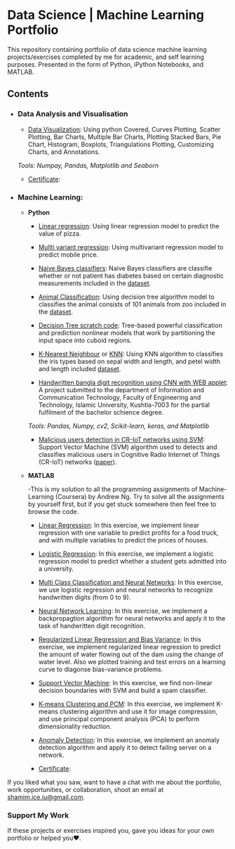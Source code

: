 # Data Science | Machine Learning Portfolio
This repository containing portfolio of data science machine learning projects/exercises completed by me for academic, and self learning purposes. Presented in the form of Python, iPython Notebooks, and MATLAB.


## Contents


- ### Data Analysis and Visualisation

	- [Data Visualization](https://www.udemy.com/share/10236w3@mIewIF1baN2aIwVuFafNBFat18VtFsB2m7C3DoonC8n1caP8mwem-Gfuio3jagAD5g==/): Using python  Covered, Curves Plotting, Scatter Plotting, Bar Charts, Multiple Bar Charts, Plotting Stacked Bars, Pie Chart, Histogram, Boxplots, Triangulations Plotting, Customizing Charts, and Annotations.
	
	_Tools: Numpay, Pandas, Matplotlib and Seaborn_
	- [Certificate](https://github.com/shamim-ice/shamim_Portfolio/blob/main/udemy_Data_visualization.pdf):
			

- ### Machine Learning: 

	- __Python__
		
		- [Linear regression](https://github.com/shamim-ice/shamim_Portfolio/blob/main/LinearRegression.py): Using linear regression model to predict the value of pizza.
		- [Mullti variant regression](https://github.com/shamim-ice/shamim_Portfolio/blob/main/multivariantregression.py): Using multivariant regression model to predict mobile price.
		- [Naive Bayes classifiers](https://github.com/shamim-ice/shamim_Portfolio/blob/main/NaiveBC.py): Naive Bayes classifiers are classifie whether or not patient has diabetes based on certain diagnostic measurements included in the [dataset](https://www.kaggle.com/uciml/pima-indians-diabetes-database).
		- [Animal Classification](https://github.com/shamim-ice/shamim_Portfolio/blob/main/AnimalClassifications.py): Using decision tree algorithm model to classifies the animal consists of 101 animals from zoo included in the [dataset](https://www.kaggle.com/uciml/zoo-animal-classification).
		- [Decision Tree scratch code](https://github.com/shamim-ice/shamim_Portfolio/blob/main/DecisionTREE.py): Tree-based powerful classification and prediction nonlinear models that work by partitioning the input space into cuboid regions.
		- [K-Nearest Neighbour](https://github.com/shamim-ice/shamim_Portfolio/blob/main/IRIS_knn.ipynb) or [KNN](https://github.com/shamim-ice/shamim_Portfolio/blob/main/KNN.py): Using KNN algorithm to classifies the iris types based on sepal width and length, and petel width and length included [dataset](https://github.com/shamim-ice/shamim_Portfolio/blob/main/IRIS.csv). 
		
		- [Handwritten bangla digit recognition using CNN with WEB applet](https://github.com/shamim-ice/HandwrittenBanglaDigitRecognition): A project submitted to the department of Information and Communication Technology, Faculty of Engineering and Technology, Islamic University, Kushtia-7003 for the partial fulfilment of the bachelor schience degree.
		
		_Tools: Pandas, Numpy, cv2, Scikit-learn, keras, and Matplotlib_

		- [Malicious users detection in CR-IoT networks using SVM](https://github.com/shamim-ice/SpectrumSensing-and-MaliciousUsersClassification): Support Vector Machine (SVM) algorithm used to detects and classifies malicious users in Cognitive Radio Internet of Things (CR-IoT) networks ([paper](https://doi.org/10.1016/j.mlwa.2021.100052)).

	- __MATLAB__
		
		-This is my solution to all the programming assignments of Machine-Learning (Coursera) by Andrew Ng. Try to solve all the assignments by yourself first, but if you get stuck somewhere then feel free to browse the code.

		- [Linear Regression](https://github.com/shamim-ice/shamim_Portfolio/tree/main/Linear%20Regression): In this exercise, we implement linear regression with one variable to predict profits for a food truck, and with multiple variables to predict the prices of houses.
		- [Logistic Regression](https://github.com/shamim-ice/shamim_Portfolio/tree/main/Logistic%20Regression): In this exercise, we implement a logistic regression model to predict whether a student gets admitted into a university.
		- [Multi Class Classification and Neural Networks](https://github.com/shamim-ice/shamim_Portfolio/tree/main/Multi%20Class%20and%20NN): In this exercise, we use logistic regression and neural networks to recognize handwritten digits (from 0 to 9).
		- [Neural Network Learning](https://github.com/shamim-ice/shamim_Portfolio/tree/main/NN%20Learning): In this exercise, we implement a backpropagtion algorithm for neural networks and apply it to the task of handwritten digit recognition.
		- [Regularized Linear Regression and Bias Variance](https://github.com/shamim-ice/shamim_Portfolio/tree/main/Regularized%20Linear%20Regression%20and%20BiasVariance): In this exercise, we implement regularized linear regression to predict the amount of water flowing out of the dam using the change of water level. Also we plotted training and test errors on a learning curve to diagonse bias-variance problems.
		- [Support Vector Machine](https://github.com/shamim-ice/shamim_Portfolio/tree/main/Support%20Vector%20Machines): In this exercise, we find non-linear decision boundaries with SVM and build a spam classifier.
		- [K-means Clustering and PCM](https://github.com/shamim-ice/shamim_Portfolio/tree/main/K-Means%20Clustering%20and%20PCA): In this exercise, we implement K-means clustering algorithm and use it for image compression,  and use principal component analysis (PCA) to perform dimensionality reduction.
		
		- [Anomaly Detection](https://github.com/shamim-ice/shamim_Portfolio/tree/main/Anomaly%20Detection): In this exercise, we implement an anomaly detection algorithm and apply it to detect failing server on a network.
		- [Certificate](https://github.com/shamim-ice/shamim_Portfolio/blob/main/Coursera_Machine_Learning_ng.pdf):



If you liked what you saw, want to have a chat with me about the portfolio, work opportunities, or collaboration, shoot an email at shamim.ice.iu@gmail.com. 

### Support My Work

If these projects or exercises inspired you, gave you ideas for your own portfolio or helped you❤️.   
